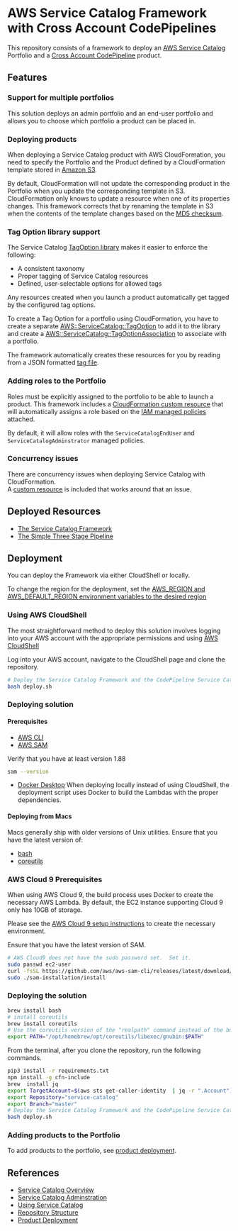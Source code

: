 # AWS Service Catalog Framework with Cross Account CodePipelines

This repository consists of a framework to deploy an [AWS Service Catalog](https://aws.amazon.com/servicecatalog/) Portfolio and a [Cross Account CodePipeline](https://github.com/karldthomas/service-catalog-framework-with-cross-account-codepipeline/tree/main/three-stage-cross-account-pipeline) product.

## Features

### Support for multiple portfolios

This solution deploys an admin portfolio and an end-user portfolio and allows you to choose which portfolio a product can be placed in.

### Deploying products

When deploying a Service Catalog product with AWS CloudFormation, you need to specify the Portfolio and the Product defined by a CloudFormation template stored in [Amazon S3](https://aws.amazon.com/s3/).  

By default, CloudFormation will not update the corresponding product in the Portfolio
when you update the corresponding template in S3. CloudFormation only knows to update a resource when one of its properties changes.  This framework corrects that by renaming the template in S3 when the contents of the template changes based on the [MD5 checksum](https://docs.aws.amazon.com/AmazonS3/latest/userguide/checking-object-integrity.html).

### Tag Option library support

The Service Catalog [TagOption library](https://docs.aws.amazon.com/servicecatalog/latest/adminguide/tagoptions.html) makes it easier to enforce the following:

- A consistent taxonomy
- Proper tagging of Service Catalog resources
- Defined, user-selectable options for allowed tags

Any resources created when you launch a product automatically get tagged by the configured tag 
options.

To create a Tag Option for a portfolio using CloudFormation, you have to create a separate [AWS::ServiceCatalog::TagOption](https://docs.aws.amazon.com/AWSCloudFormation/latest/UserGuide/aws-resource-servicecatalog-tagoption.html) to add it to the library and create a [AWS::ServiceCatalog::TagOptionAssociation](https://docs.aws.amazon.com/AWSCloudFormation/latest/UserGuide/aws-resource-servicecatalog-tagoptionassociation.html) to associate with a portfolio. 

The framework automatically creates these resources for you by reading from a JSON formatted [tag file](./TAGGING.md).

### Adding roles to the Portfolio

Roles must be explicitly assigned to the portfolio to be able to launch a product.  This framework includes a [CloudFormation custom resource](https://docs.aws.amazon.com/AWSCloudFormation/latest/UserGuide/template-custom-resources.html) that will automatically assigns a role based on the [IAM managed policies](https://docs.aws.amazon.com/IAM/latest/UserGuide/access_policies_managed-vs-inline.html) attached. 

By default, it will allow roles with the ```ServiceCatalogEndUser``` and ```ServiceCatalogAdminstrator``` managed policies.

### Concurrency issues

There are concurrency issues when deploying Service Catalog with CloudFormation.  
A [custom resource](./components/lambdas/lmd-csr-sleep/README.md) is included that works around that an issue.

## Deployed Resources

- [The Service Catalog Framework](./FRAMEWORK_DEPLOYMENT.md)
- [The Simple Three Stage Pipeline](./CODEPIPELINE_PRODUCT.md)

## Deployment

You can deploy the Framework via either CloudShell or locally.

To change the region for the deployment, set the [AWS_REGION and AWS_DEFAULT_REGION environment variables  to the desired region](https://docs.aws.amazon.com/cli/latest/userguide/cli-configure-envvars.html)

### Using AWS CloudShell

The most straightforward method to deploy this solution involves logging into your AWS account with the appropriate permissions and using [AWS CloudShell](https://aws.amazon.com/cloudshell/)

Log into your AWS account, navigate to the CloudShell page and clone the repository.

```bash
# Deploy the Service Catalog Framework and the CodePipeline Service Catalog Product
bash deploy.sh
```

### Deploying solution

#### Prerequisites

- [AWS CLI](https://aws.amazon.com/cli/)
- [AWS SAM](https://docs.aws.amazon.com/serverless-application-model/latest/developerguide/prerequisites.html) 

Verify that you have at least version 1.88

```bash
sam --version 
```

- [Docker Desktop](https://www.docker.com/products/docker-desktop/) When deploying locally instead of using CloudShell, the deployment script uses Docker to build the Lambdas with the proper dependencies.


#### Deploying from Macs

Macs generally ship with older versions of Unix utilities.  Ensure that you have the latest version of:

- [bash](https://formulae.brew.sh/formula/bash)
- [coreutils](https://formulae.brew.sh/formula/coreutils)


### AWS Cloud 9 Prerequisites

When using AWS Cloud 9, the build process uses Docker to create the necessary AWS Lambda. 
By default, the EC2 instance supporting Cloud 9 only has 10GB of storage.

Please see the [AWS Cloud 9 setup instructions](./CLOUD9_SETUP.md) to create the necessary environment.


Ensure that you have the latest version of SAM.

```bash
# AWS Cloud9 does not have the sudo password set.  Set it.
sudo passwd ec2-user
curl -fsSL https://github.com/aws/aws-sam-cli/releases/latest/download/aws-sam-cli-linux-x86_64.zip --output aws-sam-cli-linux-x86_64.zip
sudo ./sam-installation/install

```


### Deploying the solution

```bash
brew install bash
# install coreutils
brew install coreutils
# Use the coreutils version of the "realpath" command instead of the built in version
export PATH="/opt/homebrew/opt/coreutils/libexec/gnubin:$PATH"
```

From the terminal, after you clone the repository, run the following commands.

```bash
pip3 install -r requirements.txt
npm install -g cfn-include
brew  install jq
export TargetAccount=$(aws sts get-caller-identity  | jq -r ".Account")
export Repository="service-catalog"
export Branch="master"
# Deploy the Service Catalog Framework and the CodePipeline Service Catalog Product
bash deploy.sh
```

### Adding products to the Portfolio

To add products to the portfolio, see [product deployment](./PRODUCT_DEPLOYMENT.md).

## References

- [Service Catalog Overview](./SERVICE_CATALOG_OVERVIEW.md)
- [Service Catalog Adminstration](./SERVICE_CATALOG_ADMINSTRATION_OVERVIEW.md)
- [Using Service Catalog](./USING_SERVICE_CATALOG.md)
- [Repository Structure](./REPOSITORY_STRUCTURE.md) 
- [Product Deployment](./PRODUCT_DEPLOYMENT.md)
